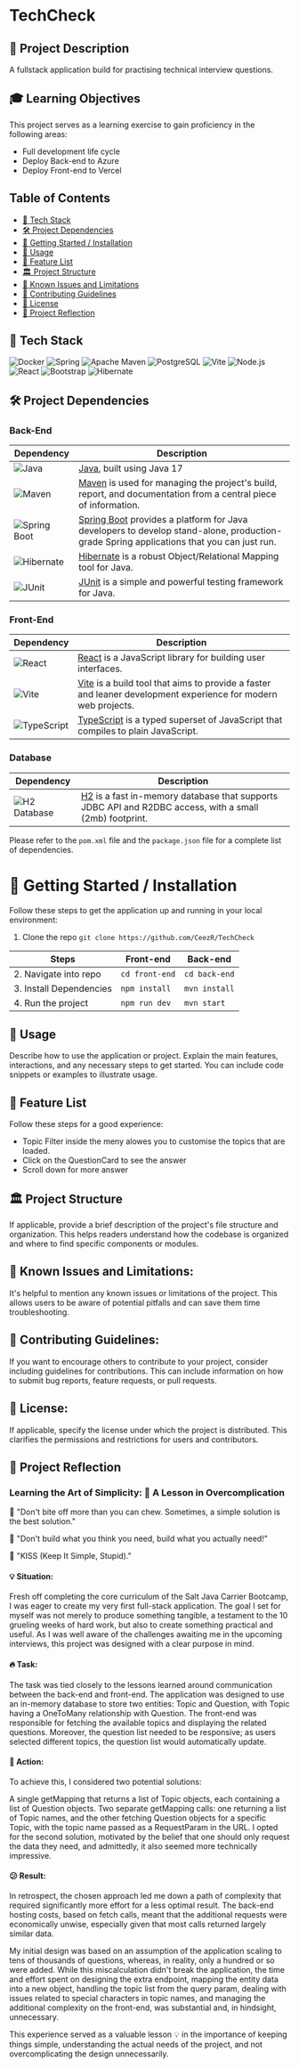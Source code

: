 # TechCheck

## 📝 Project Description
A fullstack application build for practising technical interview questions. 

## 🎓 Learning Objectives
This project serves as a learning exercise to gain proficiency in the following areas:
- Full development life cycle
- Deploy Back-end to Azure
- Deploy Front-end to Vercel

## Table of Contents
- [📱 Tech Stack](#-tech-stack)
- [🛠 Project Dependencies](#-project-dependencies)
- [🚀 Getting Started / Installation](#-getting-started--installation)
- [🔌 Usage](#-usage)
- [🪩 Feature List](#-feature-list)
- [🏛️ Project Structure](#%EF%B8%8F-project-structure)
- [🪫 Known Issues and Limitations](#-known-issues-and-limitations)
- [🧭 Contributing Guidelines](#-contributing-guidelines)
- [🚨 License](#-license)
- [🌟 Project Reflection](#-project-reflection)

## 📱 Tech Stack
![Docker](https://img.shields.io/badge/Docker-2CA5E0?style=for-the-badge&logo=docker&logoColor=white)
![Spring](https://img.shields.io/badge/Spring-6DB33F?style=for-the-badge&logo=spring&logoColor=white)
![Apache Maven](https://img.shields.io/badge/apache_maven-C71A36?style=for-the-badge&logo=apachemaven&logoColor=white)
![PostgreSQL](https://img.shields.io/badge/PostgreSQL-316192?style=for-the-badge&logo=postgresql&logoColor=white)
![Vite](https://img.shields.io/badge/Vite-B73BFE?style=for-the-badge&logo=vite&logoColor=FFD62E)
![Node.js](https://img.shields.io/badge/Node.js-339933?style=for-the-badge&logo=nodedotjs&logoColor=white)
![React](https://img.shields.io/badge/React-20232A?style=for-the-badge&logo=react&logoColor=61DAFB)
![Bootstrap](https://img.shields.io/badge/Bootstrap-563D7C?style=for-the-badge&logo=bootstrap&logoColor=white)
![Hibernate](https://img.shields.io/badge/Hibernate-59666C?style=for-the-badge&logo=Hibernate&logoColor=white)

## 🛠 Project Dependencies

### Back-End

| Dependency | Description |
|------------|-------------|
| ![Java](https://img.shields.io/badge/Java-17-orange.svg) | [Java](https://www.java.com/en/), built using Java 17|
| ![Maven](https://img.shields.io/badge/Maven-4.0.0-blue.svg) | [Maven](https://maven.apache.org/) is used for managing the project's build, report, and documentation from a central piece of information. |
| ![Spring Boot](https://img.shields.io/badge/Spring_Boot-2.7.0-brightgreen.svg) | [Spring Boot](https://spring.io/projects/spring-boot) provides a platform for Java developers to develop stand-alone, production-grade Spring applications that you can just run. |
| ![Hibernate](https://img.shields.io/badge/Hibernate-2.15.2-green.svg) | [Hibernate](https://hibernate.org/) is a robust Object/Relational Mapping tool for Java. |
| ![JUnit](https://img.shields.io/badge/JUnit-5.9.3-orange.svg) | [JUnit](https://junit.org/) is a simple and powerful testing framework for Java. |

### Front-End

| Dependency | Description |
|------------|-------------|
| ![React](https://img.shields.io/badge/React-18.0.37-61DAFB.svg) | [React](https://reactjs.org/) is a JavaScript library for building user interfaces. |
| ![Vite](https://img.shields.io/badge/Vite-4.3.9-646CFF.svg) | [Vite](https://vitejs.dev/) is a build tool that aims to provide a faster and leaner development experience for modern web projects. |
| ![TypeScript](https://img.shields.io/badge/TypeScript-5.0.2-3178C6.svg) | [TypeScript](https://www.typescriptlang.org/) is a typed superset of JavaScript that compiles to plain JavaScript. |

### Database
| Dependency | Description |
|------------|-------------|
| ![H2 Database](https://img.shields.io/badge/H2_Database-2.2.220-blue.svg) | [H2](https://www.h2database.com/html/main.html) is a fast in-memory database that supports JDBC API and R2DBC access, with a small (2mb) footprint. |

Please refer to the `pom.xml` file and the `package.json` file for a complete list of dependencies.

# 🚀 Getting Started / Installation
Follow these steps to get the application up and running in your local environment:

1. Clone the repo
``` git clone https://github.com/CeezR/TechCheck ```

| Steps                            | Front-end                 | Back-end                  |
| ---------------------------------| ------------------------- | ------------------------- |
| 2. Navigate into repo            | `cd front-end`            | `cd back-end`             |
| 3. Install Dependencies          | `npm install`             | `mvn install`             |
| 4. Run the project               | `npm run dev`             | `mvn start`               |

## 🔌 Usage 
Describe how to use the application or project. Explain the main features, interactions, and any necessary steps to get started. You can include code snippets or examples to illustrate usage.

## 🪩 Feature List
Follow these steps for a good experience:
- Topic Filter inside the meny alowes you to customise the topics that are loaded.
- Click on the QuestionCard to see the answer
- Scroll down for more answer

## 🏛️ Project Structure
If applicable, provide a brief description of the project's file structure and organization. This helps readers understand how the codebase is organized and where to find specific components or modules.

## 🪫 Known Issues and Limitations: 
It's helpful to mention any known issues or limitations of the project. This allows users to be aware of potential pitfalls and can save them time troubleshooting.

## 🧭 Contributing Guidelines: 
If you want to encourage others to contribute to your project, consider including guidelines for contributions. This can include information on how to submit bug reports, feature requests, or pull requests.

## 🚨 License: 
If applicable, specify the license under which the project is distributed. This clarifies the permissions and restrictions for users and contributors.

## 🌟 Project Reflection

### Learning the Art of Simplicity: 🚀 A Lesson in Overcomplication

🌱 "Don't bite off more than you can chew. Sometimes, a simple solution is the best solution."

🎯 "Don't build what you think you need, build what you actually need!"

🥴 "KISS (Keep It Simple, Stupid)."

#### 💡 Situation:
Fresh off completing the core curriculum of the Salt Java Carrier Bootcamp, I was eager to create my very first full-stack application. The goal I set for myself was not merely to produce something tangible, a testament to the 10 grueling weeks of hard work, but also to create something practical and useful. As I was well aware of the challenges awaiting me in the upcoming interviews, this project was designed with a clear purpose in mind.

#### 🔥 Task:
The task was tied closely to the lessons learned around communication between the back-end and front-end. The application was designed to use an in-memory database to store two entities: Topic and Question, with Topic having a OneToMany relationship with Question. The front-end was responsible for fetching the available topics and displaying the related questions. Moreover, the question list needed to be responsive; as users selected different topics, the question list would automatically update.

#### 💭 Action:
To achieve this, I considered two potential solutions:

A single getMapping that returns a list of Topic objects, each containing a list of Question objects.
Two separate getMapping calls: one returning a list of Topic names, and the other fetching Question objects for a specific Topic, with the topic name passed as a RequestParam in the URL.
I opted for the second solution, motivated by the belief that one should only request the data they need, and admittedly, it also seemed more technically impressive.

#### 😕 Result:
In retrospect, the chosen approach led me down a path of complexity that required significantly more effort for a less optimal result. The back-end hosting costs, based on fetch calls, meant that the additional requests were economically unwise, especially given that most calls returned largely similar data.

My initial design was based on an assumption of the application scaling to tens of thousands of questions, whereas, in reality, only a hundred or so were added. While this miscalculation didn't break the application, the time and effort spent on designing the extra endpoint, mapping the entity data into a new object, handling the topic list from the query param, dealing with issues related to special characters in topic names, and managing the additional complexity on the front-end, was substantial and, in hindsight, unnecessary.

This experience served as a valuable lesson 💡 in the importance of keeping things simple, understanding the actual needs of the project, and not overcomplicating the design unnecessarily.







